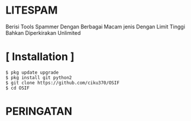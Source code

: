 # LITESPAM
Berisi Tools Spammer Dengan Berbagai Macam jenis Dengan Limit Tinggi Bahkan Diperkirakan Unlimited

# [ Installation ]
```
$ pkg update upgrade
$ pkg install git python2
$ git clone https://github.com/ciku370/OSIF
$ cd OSIF
```
# PERINGATAN

